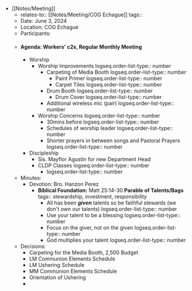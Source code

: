 - [[Notes/Meeting]]
	- relates-to:: [[Notes/Meeting/COG Echague]] 
	  tags::
	- Date: June 3, 2024
	- Location: COG Echague
	- Participants:
	- #### Agenda: Workers' c2s, Regular Monthly Meeting
		- Worship
			- Worship Improvements
			  logseq.order-list-type:: number
				- Carpeting of Media Booth
				  logseq.order-list-type:: number
					- Paint Primer
					  logseq.order-list-type:: number
					- Carpet Tiles
					  logseq.order-list-type:: number
				- Drum Booth
				  logseq.order-list-type:: number
					- Drum Cover
					  logseq.order-list-type:: number
				- Additional wireless mic (pair)
				  logseq.order-list-type:: number
			- Worship Concerns
			  logseq.order-list-type:: number
				- 30mins before
				  logseq.order-list-type:: number
				- Schedules of worship leader
				  logseq.order-list-type:: number
				- Shorter prayers in between songs and Pastoral Prayers
				  logseq.order-list-type:: number
		- Discipleship
			- Sis. Mayflor Agustin for new Department Head
			- CLDP Classes
			  logseq.order-list-type:: number
				- logseq.order-list-type:: number
	- Minutes:
		- Devotion: Bro. Hanzon Perez
			- **Biblical Foundation:** Matt 25:14-30 **Parable of Talents/Bags**
			  tags:: stewardship, investment, responsibility
				- All has been ***given*** talents so be faithful stewards (we don't own our talents)
				  logseq.order-list-type:: number
				- Use your talent to be a blessing
				  logseq.order-list-type:: number
				- Focus on the giver, not on the given
				  logseq.order-list-type:: number
				- God multiplies your talent
				  logseq.order-list-type:: number
	- Decisions:
		- Carpeting for the Media Booth, 2,500 Budget
		- LM Communion Elements Schedule
		- LM Ushering Schedule
		- MM Communion Elements Schedule
		- Orientation of Ushering
		-